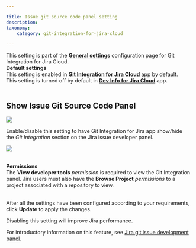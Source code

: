 ```yaml
---

title: Issue git source code panel setting
description:
taxonomy:
    category: git-integration-for-jira-cloud

---
```


<div class="bbb-callout bbb--more">
    <div class="irow">
    <div class="ilogobox">
        <span class="logoimg"></span>
    </div>
    <div class="imsgbox">
        This setting is part of the <a href="/git-integration-for-jira-cloud/general-settings-gij-cloud/"><b>General settings</b></a> configuration page for Git Integration for Jira Cloud.
    </div>
    </div>
</div>

<div class="bbb-callout bbb--tip">
    <div class="irow">
    <div class="ilogobox">
        <span class="logoimg"></span>
    </div>
    <div class="imsgbox">
        <b>Default settings</b><br>
        This setting is enabled in <a href="https://marketplace.atlassian.com/apps/4984/git-integration-for-jira?tab=overview&hosting=cloud" target="_blank"><b>Git Integration for Jira Cloud</b></a> app by default.<br>
        This setting is turned off by default in <a href="https://marketplace.atlassian.com/apps/1219270/dev-info-for-jira?hosting=cloud&tab=overview" target="_blank"><b>Dev Info for Jira Cloud</b></a> app.
    </div>
    </div>
</div>
<br>

## Show Issue Git Source Code Panel

![](https://bigbrassband.atlassian.net/wiki/download/thumbnails/1207829089/gitcloud-gencfg-show-issue-dev-panel.png?version=1&modificationDate=1645096774484&cacheVersion=1&api=v2&width=680&height=215)

Enable/disable this setting to have Git Integration for Jira app show/hide the _Git Integration_ section on the Jira issue developer panel.

![](https://bigbrassband.atlassian.net/wiki/download/attachments/1207829089/image-20201209-092001.png?version=1&modificationDate=1613298480863&cacheVersion=1&api=v2)

<br>

<div class="bbb-callout bbb--alert">
    <div class="irow">
    <div class="ilogobox">
        <span class="logoimg"></span>
    </div>
    <div class="imsgbox">
        <b>Permissions</b><br>
        The <b>View developer tools</b> <i>permission</i> is required to view the Git Integration panel. Jira users must also have the <b>Browse Project</b> <i>permissions</i> to a project associated with a repository to view.
    </div>
    </div>
</div>
<br>

After all the settings have been configured according to your requirements, click **Update** to apply the changes.

Disabling this setting will improve Jira performance.

For introductory information on this feature, see [Jira git issue development panel](/git-integration-for-jira-cloud/issue-git-source-code-panel-gij-cloud/).

